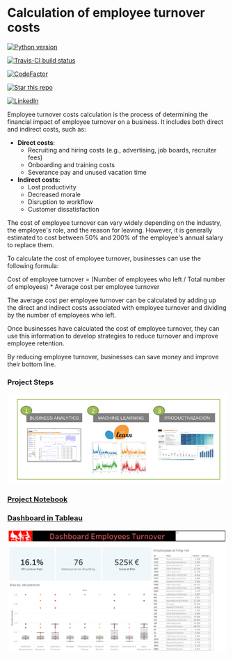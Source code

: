 #  Calculation of employee turnover costs

<a target="new" href="https://github.com/PeJiR/Calculation-of-employee-turnover-costs"><img border=0 src="https://img.shields.io/badge/python-2.7,%203.6+-blue.svg?style=flat" alt="Python version"></a>

<a target="new" href="https://travis-ci.com/github/pejir/Calculation-of-employee-turnover-costs "><img border=0 src="https://img.shields.io/travis/pejir/Calculation-of-employee-turnover-costs/main.svg?maxAge=1" alt="Travis-CI build status"></a>

<a target="new" href="https://www.codefactor.io/repository/github/ranaroussi/yfinance"><img border=0 src="https://www.codefactor.io/repository/github/pejir/Calculation-of-employee-turnover-costs /badge" alt="CodeFactor"></a>

<a target="new" href="https://github.com/PeJiR/Calculation-of-employee-turnover-costs"><img border=0 src="https://img.shields.io/github/stars/pejir/Calculation-of-employee-turnover-costs .svg?style=social&label=Star&maxAge=60" alt="Star this repo"></a>

<a target="new" href="https://www.linkedin.com/in/pejir/"><img src="https://img.shields.io/badge/LinkedIn-blue?style=flat&logo=linkedin&labelColor=blue" alt="LinkedIn" /></a>


Employee turnover costs calculation is the process of determining the financial impact of employee turnover on a business. It includes both direct and indirect costs, such as:

- **Direct costs**:
  - Recruiting and hiring costs (e.g., advertising, job boards, recruiter fees)
  - Onboarding and training costs
  - Severance pay and unused vacation time
- **Indirect costs:**
  - Lost productivity
  - Decreased morale
  - Disruption to workflow
  - Customer dissatisfaction

The cost of employee turnover can vary widely depending on the industry, the employee's role, and the reason for leaving. However, it is generally estimated to cost between 50% and 200% of the employee's annual salary to replace them.

To calculate the cost of employee turnover, businesses can use the following formula:

Cost of employee turnover = (Number of employees who left / Total number of employees) * Average cost per employee turnover

The average cost per employee turnover can be calculated by adding up the direct and indirect costs associated with employee turnover and dividing by the number of employees who left.

Once businesses have calculated the cost of employee turnover, they can use this information to develop strategies to reduce turnover and improve employee retention.

By reducing employee turnover, businesses can save money and improve their bottom line.
### Project Steps
[<img src = "project.png">](TPS_Dia_1_Configuracion.ipynb)

### [Project Notebook](https://github.com/PeJiR/Calculation-of-employee-turnover-costs/blob/main/Employee%20turnover%20costs%20calculation.ipynb)

### [Dashboard in Tableau](https://public.tableau.com/shared/P6PGN3KPC?:display_count=n&:origin=viz_share_link )

 [<img src = "Tableau.png">](https://public.tableau.com/shared/P6PGN3KPC?:display_count=n&:origin=viz_share_link)
